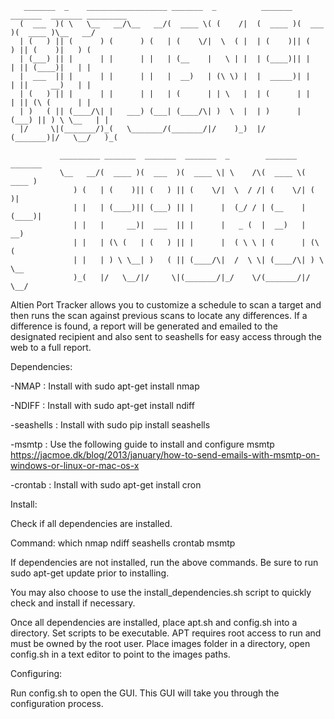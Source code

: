

       _______  _    __________________ _______  _          _______  _______  _______ _________
      (  ___  )( \   \__   __/\__   __/(  ____ \( (    /|  (  ____ )(  ___  )(  ____ )\__   __/
      | (   ) || (      ) (      ) (   | (    \/|  \  ( |  | (    )|| (   ) || (    )|   ) (   
      | (___) || |      | |      | |   | (__    |   \ | |  | (____)|| |   | || (____)|   | |   
      |  ___  || |      | |      | |   |  __)   | (\ \) |  |  _____)| |   | ||     __)   | |   
      | (   ) || |      | |      | |   | (      | | \   |  | (      | |   | || (\ (      | |   
      | )   ( || (____/\| |   ___) (___| (____/\| )  \  |  | )      | (___) || ) \ \__   | |   
      |/     \|(_______/)_(   \_______/(_______/|/    )_)  |/       (_______)|/   \__/   )_(   
                                                                                         
               _________ _______  _______  _______  _        _______  _______                       
               \__   __/(  ____ )(  ___  )(  ____ \| \    /\(  ____ \(  ____ )                      
                  ) (   | (    )|| (   ) || (    \/|  \  / /| (    \/| (    )|                      
                  | |   | (____)|| (___) || |      |  (_/ / | (__    | (____)|                      
                  | |   |     __)|  ___  || |      |   _ (  |  __)   |     __)                      
                  | |   | (\ (   | (   ) || |      |  ( \ \ | (      | (\ (                         
                  | |   | ) \ \__| )   ( || (____/\|  /  \ \| (____/\| ) \ \__                      
                  )_(   |/   \__/|/     \|(_______/|_/    \/(_______/|/   \__/                      
                                                                                         

Altien Port Tracker allows you to customize a schedule to scan a target and then runs the scan against previous scans to locate any differences. If a difference is found, a report will be generated and emailed to the designated recipient and also sent to seashells for easy access through the web to a full report.

Dependencies:

-NMAP : Install with sudo apt-get install nmap

-NDIFF : Install with sudo apt-get install ndiff

-seashells : Install with sudo pip install seashells

-msmtp : Use the following guide to install and configure msmtp https://jacmoe.dk/blog/2013/january/how-to-send-emails-with-msmtp-on-windows-or-linux-or-mac-os-x

-crontab : Install with sudo apt-get install cron

Install:

Check if all dependencies are installed.

Command:
which nmap ndiff seashells crontab msmtp

If dependencies are not installed, run the above commands. Be sure to run sudo apt-get update prior to installing.

You may also choose to use the install_dependencies.sh script to quickly check and install if necessary.

Once all dependencies are installed, place apt.sh and config.sh into a directory. Set scripts to be executable. APT requires root access to run and must be owned by the root user. Place images folder in a directory, open config.sh in a text editor to point to the images paths.

Configuring:

Run config.sh to open the GUI. This GUI will take you through the configuration process.
